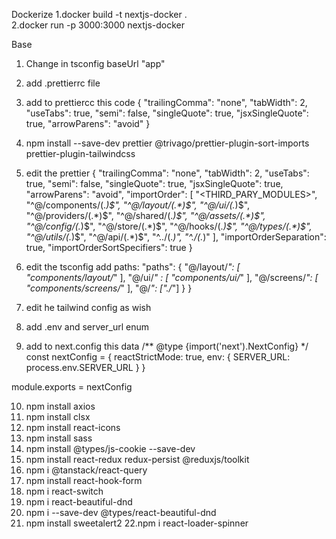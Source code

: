 Dockerize
1.docker build -t nextjs-docker .  
2.docker run -p 3000:3000 nextjs-docker

Base
1. Change in tsconfig baseUrl "app"
2. add .prettierrc file
3. add to prettiercc this code
{
    "trailingComma": "none",
    "tabWidth": 2,
    "useTabs": true,
    "semi": false,
    "singleQuote": true,
    "jsxSingleQuote": true,
    "arrowParens": "avoid"
}
4. npm install --save-dev prettier @trivago/prettier-plugin-sort-imports prettier-plugin-tailwindcss
5. edit the prettier
{
    "trailingComma": "none",
    "tabWidth": 2,
    "useTabs": true,
    "semi": false,
    "singleQuote": true,
    "jsxSingleQuote": true,
    "arrowParens": "avoid",
    "importOrder": [
        "<THIRD_PARY_MODULES>",
        "^@/components/(.*)$",
        "^@/layout/(.*)$",
        "^@/ui/(.*)$",
        "^@/providers/(.*)$",
        "^@/shared/(.*)$",
        "^@/assets/(.*)$",
        "^@/config/(.*)$",
        "^@/store/(.*)$",
        "^@/hooks/(.*)$",
        "^@/types/(.*)$",
        "^@/utils/(.*)$",
        "^@/api/(.*)$",
        "^../(.*)",
        "^./(.*)"
    ],
    "importOrderSeparation": true,
    "importOrderSortSpecifiers": true
}

6. edit the tsconfig add paths:
    "paths": {
      "@/layout/*": [
        "components/layout/*"
      ],
      "@/ui/*" : [
        "components/ui/*"
      ],
      "@/screens/*": [
        "components/screens/*"
      ],
      "@/*": ["./*"]
    }
  }

7. edit he tailwind config as wish
8. add .env and server_url enum
9. add to next.config this data
/** @type {import('next').NextConfig} */
const nextConfig = {
  reactStrictMode: true,
  env: {
    SERVER_URL: process.env.SERVER_URL
  }
}

module.exports = nextConfig

10. npm install axios
11. npm install clsx
12. npm install react-icons
13. npm install sass
14. npm install @types/js-cookie --save-dev
15. npm install react-redux redux-persist @reduxjs/toolkit
16. npm i @tanstack/react-query
17. npm install react-hook-form
18. npm i react-switch
19. npm i react-beautiful-dnd
20. npm i --save-dev @types/react-beautiful-dnd
21. npm install sweetalert2
22.npm i react-loader-spinner